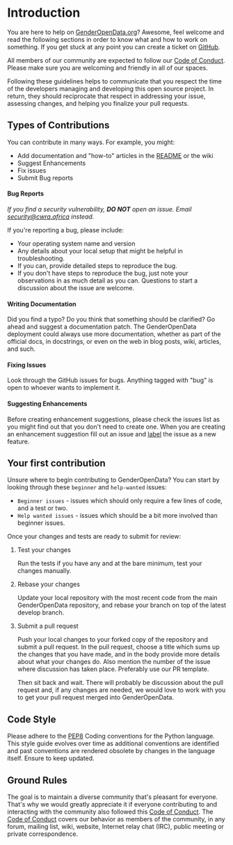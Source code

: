 # Introduction

You are here to help on [GenderOpenData.org](https://genderopendata.org)? Awesome, feel welcome and read the following 
sections in order to know what and how to work on something. If you get stuck 
at any point you can create a ticket on 
[GitHub](https://github.com/CWRAdvocacy/GenderOpenData/issues/).

All members of our community are expected to follow our 
[Code of Conduct](CODE_OF_CONDUCT.md). Please make 
sure you are welcoming and friendly in all of our spaces.

Following these guidelines helps to communicate that you respect the time of 
the developers managing and developing this open source project. In return, 
they should reciprocate that respect in addressing your issue, assessing 
changes, and helping you finalize your pull requests.

## Types of Contributions

You can contribute in many ways. For example, you might:
* Add documentation and "how-to" articles in the [README](README.md) or the wiki
* Suggest Enhancements
* Fix issues
* Submit Bug reports

#### Bug Reports
*If you find a security vulnerability, **DO NOT** open an issue. Email 
[security@cwra.africa](mailto:security@cwra.africa) instead.*

If you're reporting a bug, please include:
* Your operating system name and version
* Any details about your local setup that might be helpful in troubleshooting.
* If you can, provide detailed steps to reproduce the bug.
* If you don't have steps to reproduce the bug, just note your observations in 
  as much detail as you can. Questions to start a discussion about the issue 
  are welcome.

#### Writing Documentation
Did you find a typo? Do you think that something should be clarified? Go ahead 
and suggest a documentation patch. The GenderOpenData deployment could always use more documentation, 
whether as part of the official docs, in docstrings, or even on the web in blog 
posts, wiki, articles, and such.
 
#### Fixing Issues
Look through the GitHub issues for bugs. Anything tagged with "bug" is open to 
whoever wants to implement it. 

#### Suggesting Enhancements

Before creating enhancement suggestions, please check the issues list as you 
might find out that you don't need to create one. When you are creating an 
enhancement suggestion fill out an
issue and [label](https://help.github.com/articles/creating-a-label/) the issue as a 
new feature.

## Your first contribution

Unsure where to begin contributing to GenderOpenData? You can start by looking through 
these `beginner` and `help-wanted` issues:

* `Beginner issues` - issues which should only require a few lines of code, and a 
    test or two.
* `Help wanted issues` - issues which should be a bit more involved than beginner 
    issues.

Once your changes and tests are ready to submit for review:

1. Test your changes

    Run the tests if you have any and at the bare minimum, test your changes 
    manually.

2. Rebase your changes

    Update your local repository with the most recent code from the main GenderOpenData
    repository, and rebase your branch on top of the latest develop branch. 

3. Submit a pull request

    Push your local changes to your forked copy of the repository and submit a 
    pull request. In the pull request, choose a title which sums up the changes 
    that you have made, and in the body provide more details about what your 
    changes do. Also mention the number of the issue where discussion has taken 
    place. Preferably use our PR template.

    Then sit back and wait. There will probably be discussion about the pull 
    request and, if any changes are needed, we would love to work with you to 
    get your pull request merged into GenderOpenData.

## Code Style

Please adhere to the [PEP8](https://www.python.org/dev/peps/pep-0008/) Coding 
conventions for the Python language. This style guide evolves over time as 
additional conventions are identified and past conventions are rendered obsolete
by changes in the language itself. Ensure to keep updated.

## Ground Rules
The goal is to maintain a diverse community that's pleasant for everyone.
That's why we would greatly appreciate it if everyone contributing to and
interacting with the community also followed this 
[Code of Conduct](./CODE_OF_CONDUCT.md).
The [Code of Conduct](./CODE_OF_CONDUCT.md) covers our 
behavior as members of the community, in any forum, mailing list, wiki, website, 
Internet relay chat (IRC), public meeting or private correspondence.
